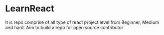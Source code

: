 # LearnReact
It is repo comprise of all type of react project level from Beginner, Medium and hard.
Aim to build a repo for open source contributor
